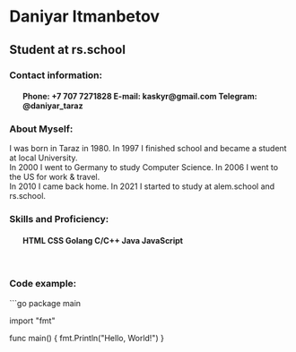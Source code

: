 <h1>Daniyar Itmanbetov</h1>
<h2>Student at rs.school</h2>
<h3>Contact information:</h3>
<h4><ol>
Phone: +7 707 7271828
E-mail: kaskyr@gmail.com
Telegram: @daniyar_taraz
</ol></h4>
<h3>About Myself:</h3>
I was born in Taraz in 1980. In 1997 I finished school and became a student at local University.<br>
In 2000 I went to Germany to study Computer Science. In 2006 I went to the US for work & travel.<br>
In 2010 I came back home. In 2021 I started to study at alem.school and rs.school.
<h3>Skills and Proficiency:</h3>
<h4><ol>
HTML
CSS
Golang
C/C++
Java
JavaScript
</ol></h4>
<br>
<h3>Code example:</h3>
```go
package main

import "fmt"

func main() {
  fmt.Println("Hello, World!")
}
```

